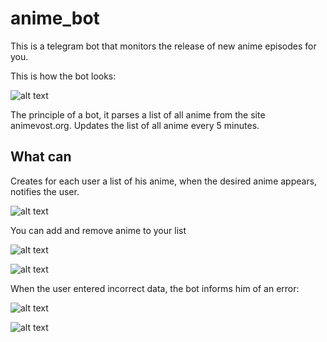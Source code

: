 # anime_bot
This is a telegram bot that monitors the release of new anime episodes for you.

This is how the bot looks:

![alt text](https://user-images.githubusercontent.com/75596449/134991659-b9fa3bc1-ff20-453f-a8ff-fb5e66673345.jpeg)


The principle of a bot, it parses a list of all anime from the site animevost.org. Updates the list of all anime every 5 minutes.

What can
---------------
Creates for each user a list of his anime, when the desired anime appears, notifies the user.

![alt text](https://user-images.githubusercontent.com/75596449/134993415-a3ab53d1-76b8-49d7-a464-3d32e1cfd5d3.jpeg)

You can add and remove anime to your list

![alt text](https://user-images.githubusercontent.com/75596449/134993678-e112d8c3-c806-45f6-a2a1-ded18121b658.jpeg)

![alt text](https://user-images.githubusercontent.com/75596449/134993699-2154f69a-a5b7-4fe3-a674-da2dcbe85662.jpeg)


When the user entered incorrect data, the bot informs him of an error:

![alt text](https://user-images.githubusercontent.com/75596449/134994217-e3c0068c-d173-436c-8d51-43a3b81bc9b4.jpeg)

![alt text](https://user-images.githubusercontent.com/75596449/134994220-ec85078a-776d-498a-8f3b-c85e23d742ae.jpeg)






